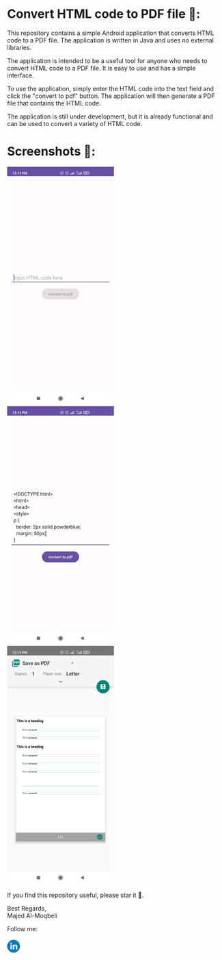 # Convert HTML code to PDF file 📑:

This repository contains a simple Android application that converts HTML code to a PDF file. The application is written in Java and uses no external libraries.

The application is intended to be a useful tool for anyone who needs to convert HTML code to a PDF file. It is easy to use and has a simple interface.

To use the application, simply enter the HTML code into the text field and click the "convert to pdf" button. The application will then generate a PDF file that contains the HTML code.

The application is still under development, but it is already functional and can be used to convert a variety of HTML code.

# Screenshots 📱:
<img src="screenshots/image1.jpg" height='auto' width='250'/>&nbsp;&nbsp;&nbsp;<img src="screenshots/image2.jpg" height='auto' width='250'/>&nbsp;&nbsp;&nbsp;<img src="screenshots/image3.jpg" height='auto' width='250'/>

If you find this repository useful, please star it 🌟.



Best Regards,<br/>Majed Al-Moqbeli

Follow me:<br/>
<a href="https://www.linkedin.com/in/majedalmoqbeli/" target="_blank">
 <i class="fa fa-linkedin-square" style="font-size:48px;color: #0a66c2;"></i>
 <img src="screenshots/linkedin.png" width="30" height="30" title="500px" alt="500px" />
</a>
